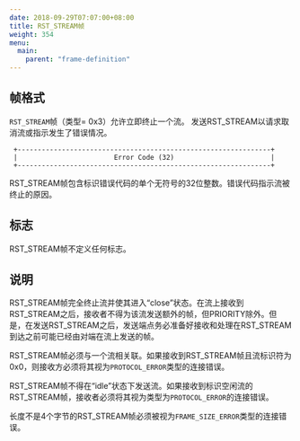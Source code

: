 ```yaml
---
date: 2018-09-29T07:07:00+08:00
title: RST_STREAM帧
weight: 354
menu:
  main:
    parent: "frame-definition"
---
```



## 帧格式

`RST_STREAM`帧（类型= 0x3）允许立即终止一个流。 发送RST_STREAM以请求取消流或指示发生了错误情况。

```
 +---------------------------------------------------------------+
 |                        Error Code (32)                        |
 +---------------------------------------------------------------+
```

RST_STREAM帧包含标识错误代码的单个无符号的32位整数。错误代码指示流被终止的原因。 

## 标志

RST_STREAM帧不定义任何标志。

## 说明

RST_STREAM帧完全终止流并使其进入“close”状态。在流上接收到RST_STREAM之后，接收者不得为该流发送额外的帧，但PRIORITY除外。但是，在发送RST_STREAM之后，发送端点务必准备好接收和处理在RST_STREAM到达之前可能已经由对端在流上发送的帧。

RST_STREAM帧必须与一个流相关联。如果接收到RST_STREAM帧且流标识符为0x0，则接收方必须将其视为`PROTOCOL_ERROR`类型的连接错误。

RST_STREAM帧不得在“idle”状态下发送流。如果接收到标识空闲流的RST_STREAM帧，接收者必须将其视为类型为`PROTOCOL_ERROR`的连接错误。

长度不是4个字节的RST_STREAM帧必须被视为`FRAME_SIZE_ERROR`类型的连接错误。